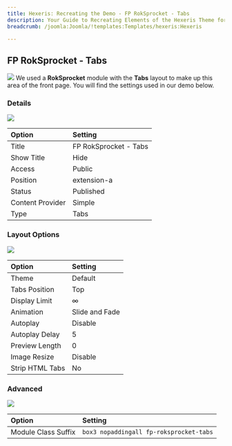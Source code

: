 ```yaml
---
title: Hexeris: Recreating the Demo - FP RokSprocket - Tabs
description: Your Guide to Recreating Elements of the Hexeris Theme for Joomla
breadcrumb: /joomla:Joomla/!templates:Templates/hexeris:Hexeris

---
```


FP RokSprocket - Tabs
-----
![][demo]
We used a **RokSprocket** module with the **Tabs** layout to make up this area of the front page. You will find the settings used in our demo below.

### Details
![][demo2]

| Option           | Setting               |  
| :--------------- | :-------------------- |  
| Title            | FP RokSprocket - Tabs |  
| Show Title       | Hide                  |  
| Access           | Public                |  
| Position         | extension-a           |  
| Status           | Published             |  
| Content Provider | Simple                |  
| Type             | Tabs                  |

### Layout Options
![][demo3]

| Option          | Setting        |  
| :-------------- | :------------- |  
| Theme           | Default        |  
| Tabs Position   | Top            |  
| Display Limit   | ∞              |  
| Animation       | Slide and Fade |  
| Autoplay        | Disable        |  
| Autoplay Delay  | 5              |  
| Preview Length  | 0              |  
| Image Resize    | Disable        |  
| Strip HTML Tabs | No             |

### Advanced
![][demo4]

| Option              | Setting                                 |  
| :------------------ | :-------------------------------------- |  
| Module Class Suffix | `box3 nopaddingall fp-roksprocket-tabs` |

[demo]: assets/demo_4.jpeg
[demo2]: assets/tabs_1.jpeg
[demo3]: assets/tabs_2.jpeg
[demo4]: assets/tabs_3.jpeg